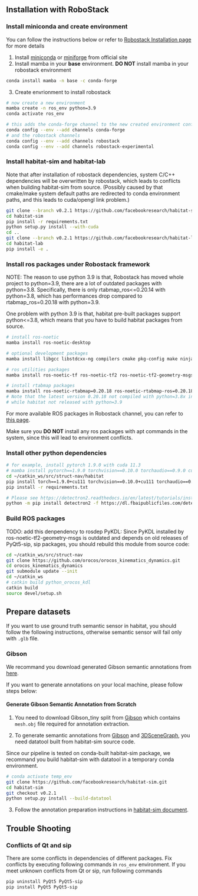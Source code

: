 ## Installation with RoboStack

### Install miniconda and create environment 

You can follow the instructions below or refer to [Robostack Installation page](https://robostack.github.io/GettingStarted.html) for more details

1. Install [miniconda](https://docs.conda.io/en/latest/miniconda.html) or [miniforge](https://github.com/conda-forge/miniforge) from official site
2. Install mamba in your **base** environment. **DO NOT** install mamba in your robostack environment 
```bash
conda install mamba -n base -c conda-forge
```

3. Create envrionment to install robostack 
```bash
# now create a new environment
mamba create -n ros_env python=3.9
conda activate ros_env

# this adds the conda-forge channel to the new created environment configuration
conda config --env --add channels conda-forge
# and the robostack channels
conda config --env --add channels robostack
conda config --env --add channels robostack-experimental
```


### Install habitat-sim and habitat-lab
Note that after installation of robostack dependencies, system C/C++ dependencies will be overwritten by 
robostack, which leads to conflicts when building habitat-sim from source. (Possibly caused by that cmake/make system default paths 
are redirected to conda environment paths, and this leads to cuda/opengl link problem.)

```bash
git clone --branch v0.2.1 https://github.com/facebookresearch/habitat-sim.git
cd habitat-sim 
pip install -r requirements.txt    
python setup.py install --with-cuda
cd ..
git clone --branch v0.2.1 https://github.com/facebookresearch/habitat-lab.git
cd habitat-lab
pip install -e .
```

### Install ros packages under Robostack framework

NOTE: The reason to use python 3.9 is that, Robostack has moved whole project to 
python=3.9, there are a lot of outdated packages with python=3.8. Specifically, 
there is only rtabmap_ros<=0.20.14 with python=3.8, which has performances drop compared to rtabmap_ros=0.20.18 with python=3.9.  

One problem with python 3.9 is that, habitat pre-built packages support python<=3.8, which
means that you have to build habitat packages from source. 

```bash
# install ros-noetic
mamba install ros-noetic-desktop

# optional development packages
mamba install libgcc libstdcxx-ng compilers cmake pkg-config make ninja colcon-common-extensions catkin_tools rosdep

# ros utilities packages
mamba install ros-noetic-tf ros-noetic-tf2 ros-noetic-tf2-geometry-msgs ros-noetic-ros-numpy

# install rtabmap packages
mamba install ros-noetic-rtabmap=0.20.18 ros-noetic-rtabmap-ros=0.20.18
# Note that the latest version 0.20.18 not compiled with python=3.8x in robostack
# while habitat not released with python=3.9
```

For more available ROS packages in Robostack channel, you can refer to [this page](https://robostack.github.io/noetic.html).

Make sure you **DO NOT** install any ros packages with apt commands in the system, since this will lead to environment conflicts.



### Install other python dependencies

```bash
# for example, install pytorch 1.9.0 with cuda 11.3
# mamba install pytorch==1.9.0 torchvision==0.10.0 torchaudio==0.9.0 cudatoolkit=11.3 -c pytorch -c conda-forge
cd ~/catkin_ws/src/struct-nav/habitat
pip install torch==1.9.0+cu111 torchvision==0.10.0+cu111 torchaudio==0.9.0 -f https://download.pytorch.org/whl/torch_stable.html
pip install -r requirements.txt

# Please see https://detectron2.readthedocs.io/en/latest/tutorials/install.html for install instructions. If you follow the same package versions in steps above to install environment, you could also execute following commands to install detectron2.
python -m pip install detectron2 -f https://dl.fbaipublicfiles.com/detectron2/wheels/cu111/torch1.9/index.html
```
### Build ROS packages

TODO: add this denpendency to rosdep
PyKDL: Since PyKDL installed by ros-noetic-tf2-geometry-msgs is outdated and depends on old releases of PyQt5-sip, sip packages, you should rebuild this module from source code:

```bash
cd ~/catkin_ws/src/struct-nav
git clone https://github.com/orocos/orocos_kinematics_dynamics.git
cd orocos_kinematics_dynamics
git submodule update --init
cd ~/catkin_ws
# catkin build python_orocos_kdl
catkin build
source devel/setup.sh
```

## Prepare datasets

If you want to use ground truth semantic sensor in habitat, you should follow the following instructions, otherwise semantic sensor will fail only with `.glb` file.

### Gibson 
We recommand you download generated Gibson semantic annotations from [here]().

If you want to generate annotations on your local machine, please follow steps below: 

#### **Generate Gibson Semantic Annotation from Scratch**

1. You need to download Gibson_tiny split from [Gibson](https://github.com/StanfordVL/GibsonEnv) which contains `mesh.obj` file required for annotation extraction. 

2. To generate semantic annotations from [Gibson](https://github.com/StanfordVL/GibsonEnv) and [3DSceneGraph](https://3dscenegraph.stanford.edu/), you need datatool built from habitat-sim source code.

Since our pipeline is tested on conda-built habitat-sim package, we recommand you build habitat-sim with datatool in a temporary conda environment.

```bash
# conda activate temp_env
git clone https://github.com/facebookresearch/habitat-sim.git
cd habitat-sim 
git checkout v0.2.1
python setup.py install --build-datatool
```

3. Follow the annotation preparation instructions in [habitat-sim document](https://github.com/facebookresearch/habitat-sim/blob/main/DATASETS.md#gibson-and-3dscenegraph-datasets).

## Trouble Shooting

### Conflicts of Qt and sip

There are some conflicts in dependencies of different packages. Fix conflicts by executing following commands in `ros_env` environment. If you meet unknown conflicts from Qt or sip, run following commands

```bash
pip uninstall PyQt5 PyQt5-sip
pip install PyQt5 PyQt5-sip
```
